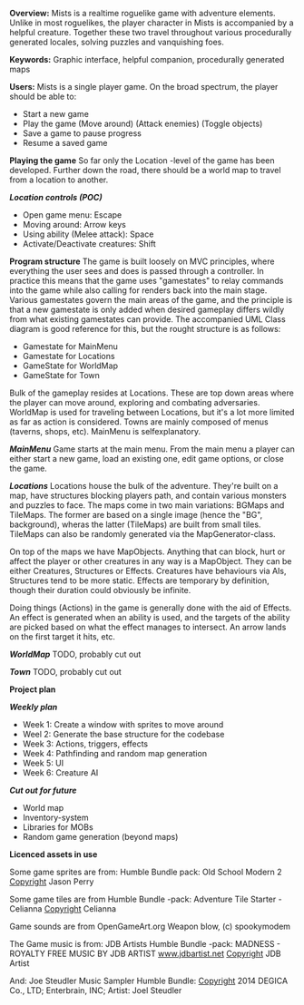 **Overview:** Mists is a realtime roguelike game with adventure elements.
Unlike in most roguelikes, the player character in Mists is accompanied by a helpful creature. Together these two travel throughout various procedurally generated locales, solving puzzles and vanquishing foes.

**Keywords:** Graphic interface, helpful companion, procedurally generated maps

**Users:** Mists is a single player game. On the broad spectrum, the player should be able to:
* Start a new game
* Play the game
 (Move around)
 (Attack enemies)
 (Toggle objects)
* Save a game to pause progress
* Resume a saved game

**Playing the game**
So far only the Location -level of the game has been developed.
Further down the road, there should be a world map to travel from a location to another.

***Location controls (POC)***
* Open game menu: Escape
* Moving around: Arrow keys
* Using ability (Melee attack): Space
* Activate/Deactivate creatures: Shift

**Program structure**
The game is built loosely on MVC principles, where everything the user sees and does is passed
through a controller. In practice this means that the game uses "gamestates" to relay commands into the game
while also calling for renders back into the main stage. Various gamestates govern the main areas of the game,
and the principle is that a new gamestate is only added when desired gameplay differs wildly from what
existing gamestates can provide.
The accompanied UML Class diagram is good reference for this, but the rought structure is as follows:

* Gamestate for MainMenu
* Gamestate for Locations 
* GameState for WorldMap
* GameState for Town

Bulk of the gameplay resides at Locations. These are top down areas where the player can move around, exploring
and combating adversaries. WorldMap is used for traveling between Locations, but it's a lot more limited as far
as action is considered. Towns are mainly composed of menus (taverns, shops, etc). MainMenu is selfexplanatory.

***MainMenu***
Game starts at the main menu. From the main menu a player can either start a new game, load an existing one,
edit game options, or close the game.

***Locations***
Locations house the bulk of the adventure. They're built on a map, have structures blocking players path, and
contain various monsters and puzzles to face. The maps come in two main variations: BGMaps and TileMaps. The former
are based on a single image (hence the "BG", background), wheras the latter (TileMaps) are built from small tiles.
TileMaps can also be randomly generated via the MapGenerator-class.

On top of the maps we have MapObjects. Anything that can block, hurt or affect the player or other creatures in any
way is a MapObject. They can be either Creatures, Structures or Effects. Creatures have behaviours via AIs, Structures
tend to be more static. Effects are temporary by definition, though their duration could obviously be infinite.

Doing things (Actions) in the game is generally done with the aid of Effects. An effect is generated when an ability is
used, and the targets of the ability are picked based on what the effect manages to intersect. An arrow lands on the
first target it hits, etc.

***WorldMap***
TODO, probably cut out

***Town***
TODO, probably cut out

**Project plan**

***Weekly plan***
* Week 1: Create a window with sprites to move around
* Weel 2: Generate the base structure for the codebase
* Week 3: Actions, triggers, effects
* Week 4: Pathfinding and random map generation
* Week 5: UI
* Week 6: Creature AI

***Cut out for future***
* World map
* Inventory-system
* Libraries for MOBs
* Random game generation (beyond maps)

**Licenced assets in use**

Some game sprites are from:
Humble Bundle pack:
Old School Modern 2
[Copyright](C) Jason Perry

Some game tiles are from
Humble Bundle -pack:
Adventure Tile Starter - Celianna
[Copyright](C) Celianna

Game sounds are from OpenGameArt.org
Weapon blow, (c) spookymodem

The Game music is from:
JDB Artists Humble Bundle -pack:
MADNESS - ROYALTY FREE MUSIC BY JDB ARTIST
www.jdbartist.net
[Copyright](C) JDB Artist

And:
Joe Steudler Music Sampler Humble Bundle:
[Copyright](C) 2014 DEGICA Co., LTD; Enterbrain, INC;
Artist: Joel Steudler


